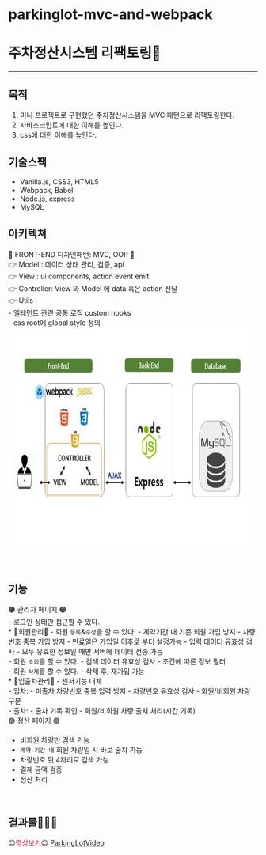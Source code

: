 # parkinglot-mvc-and-webpack

# 주차정산시스템 리팩토링🚚
-----
## 목적

  1. 미니 프로젝트로 구현했던 주차정산시스템을 MVC 패턴으로 리팩토링한다.
  2. 자바스크립트에 대한 이해를 높인다.
  3. css에 대한 이해를 높인다.

## 기술스팩
  - Vanilla.js, CSS3, HTML5
  - Webpack, Babel
  - Node.js, express
  - MySQL

## 아키텍쳐
  🔸 FRONT-END 디자인패턴: MVC, OOP 🔸<br/>
  👉 Model : 데이터 상태 관리, 검증, api<br/>
  👉 View : ui components, action event emit<br/>
  👉 Controller: View 와 Model 에 data  혹은 action 전달<br/>
  👉 Utils : <br/>
      - 엘레먼트 관련 공통 로직 custom hooks <br/>
      - css root에 global style 정의<br/>
  <img src="arquitecture.png" width="700px" height="450px">

<br/>

## 기능
  🟠 관리자 페이지 🟠
  <br/>
    - 로그인 상태만 접근할 수 있다.
    <br/>
    * 🚩회원관리🚩
    - 회원 `등록`&`수정`을 할 수 있다.
      - 계약기간 내 기존 회원 가입 방지
      - 차량번호 중복 가입 방지
      - 만료일은 가입일 이후로 부터 설정가능
      - 입력 데이터 유효성 검사
      - 모두 유효한 정보일 때만 서버에 데이터 전송 가능
      <br/>
    - 회원 `조회`를 할 수 있다.
      - 검색 데이터 유효성 검사
      - 조건에 따른 정보 필터
      <br/>
    - 회원 `삭제`를 할 수 있다.
      - 삭제 후, 재가입 가능
      <br/>
    * 🚩입출차관리🚩
    - 센서기능 대체
    <br/>
    - 입차:
      - 미출차 차량번호 중복 입력 방지
      - 차량번호 유효성 검사
      - 회원/비회원 차량 구분
     <br/>
     - 출차:
       - 출차 기록 확인
       - 회원/비회원 차량 출처 처리(시간 기록)
      <br/>
   🟢 정산 페이지 🟢
   <br />
   - 비회원 차량만 검색 가능
   - `계약 기간 내` 회원 차량일 시 바로 출차 가능
   - 차량번호 뒷 4자리로 검색 가능
   - 결제 금액 검증
   - 정산 처리 
   <br />
   
## 결과물🔔🔔🔔
😍<span style="color:crimson">영상보기</span>😍
[ParkingLotVideo](https://play-tv.kakao.com/v/410496463)
